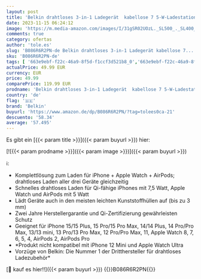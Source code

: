 ```yaml
---
layout: post
title: 'Belkin drahtloses 3-in-1 Ladegerät  kabellose 7 5-W-Ladestation für iPhone  Apple Watch und AirPods  – kabelloses Ladedock  drahtlose iPhone Ladestation  Apple Watch Ladeständer – Weiß'
date: 2023-11-15 06:24:12
image: 'https://m.media-amazon.com/images/I/31gSR02UOzL._SL500_._SL400_.jpg'
comments: true
category: ofertas
author: 'tole.es'
slug: 'B086R6R2PN-de Belkin drahtloses 3-in-1 Ladegerät kabellose 7...'
sku: 'B086R6R2PN-de'
tags: [ '663e9ebf-f22c-46a9-8f5d-f1ccf3d521b8_0','663e9ebf-f22c-46a9-8f5d-f1ccf3d521b8_1101','Arborist Merchandising Root','Belkin B2B','Elektronik & Foto','Handy Ladegeräte','Handy- & Smartwatch-Zubehör','Handy-Induktionsladegeräte','Handys & Zubehör','Self Service','Smartwatch Zubehör','Special Features Stores','belkin','🇩🇪', ]
actualPrice: 49.99 EUR
currency: EUR
price: 49.99
comparePrice: 119.99 EUR
prodname: 'Belkin drahtloses 3-in-1 Ladegerät  kabellose 7 5-W-Ladestation für iPhone  Apple Watch und AirPods  – kabelloses Ladedock  drahtlose iPhone Ladestation  Apple Watch Ladeständer – Weiß'
country: 'de'
flag: '🇩🇪'
brand: 'Belkin'
buyurl: 'https://www.amazon.de/dp/B086R6R2PN/?tag=tolees0ca-21'
descuento: '58.34'
average: '57.495'
---
```


Es gibt ein [{{< param title >}}]({{< param buyurl >}}) hier:

[![{{< param prodname >}}]({{< param image >}})]({{< param buyurl >}})

ℹ️:

- Komplettlösung zum Laden für iPhone + Apple Watch + AirPods; drahtloses Laden aller drei Geräte gleichzeitig
- Schnelles drahtloses Laden für Qi-fähige iPhones mit 7,5 Watt, Apple Watch und AirPods mit 5 Watt
- Lädt Geräte auch in den meisten leichten Kunststoffhüllen auf (bis zu 3 mm)
- Zwei Jahre Herstellergarantie und Qi-Zertifizierung gewährleisten Schutz
- Geeignet für iPhone 15/15 Plus, 15 Pro/15 Pro Max, 14/14 Plus, 14 Pro/Pro Max, 13/13 mini, 13 Pro/13 Pro Max, 12 Pro/Pro Max, 11, Apple Watch 8, 7, 6, 5, 4, AirPods 2, AirPods Pro
- *Produkt nicht kompatibel mit iPhone 12 Mini und Apple Watch Ultra
- Vorzüge von Belkin: Die Nummer 1 der Dritthersteller für drahtloses Ladezubehör*

[🛒 kauf es hier!!]({{< param buyurl >}})
{{<world>}}B086R6R2PN{{</world>}}

